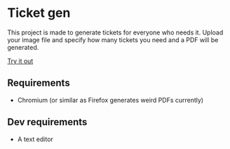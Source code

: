 # Ticket gen

This project is made to generate tickets for everyone who needs it. Upload your
image file and specify how many tickets you need and a PDF will be generated.

[Try it out](https://kantinen.github.io/ticketgen/)

## Requirements
- Chromium (or similar as Firefox generates weird PDFs currently)

## Dev requirements
- A text editor
